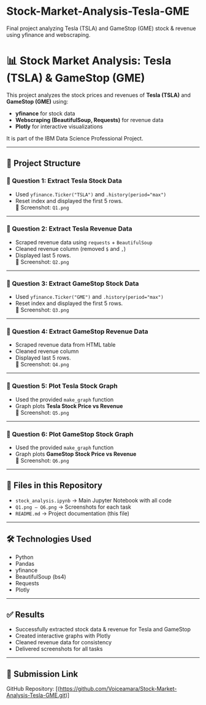# Stock-Market-Analysis-Tesla-GME
Final project analyzing Tesla (TSLA) and GameStop (GME) stock &amp; revenue using yfinance and webscraping.
# 📊 Stock Market Analysis: Tesla (TSLA) & GameStop (GME)

This project analyzes the stock prices and revenues of **Tesla (TSLA)** and **GameStop (GME)** using:
- **yfinance** for stock data
- **Webscraping (BeautifulSoup, Requests)** for revenue data
- **Plotly** for interactive visualizations

It is part of the IBM Data Science Professional Project.

---

## 🚀 Project Structure

### 🔹 Question 1: Extract Tesla Stock Data
- Used `yfinance.Ticker("TSLA")` and `.history(period="max")`
- Reset index and displayed the first 5 rows.  
📸 Screenshot: `Q1.png`

---

### 🔹 Question 2: Extract Tesla Revenue Data
- Scraped revenue data using `requests` + `BeautifulSoup`
- Cleaned revenue column (removed `$` and `,`)
- Displayed last 5 rows.  
📸 Screenshot: `Q2.png`

---

### 🔹 Question 3: Extract GameStop Stock Data
- Used `yfinance.Ticker("GME")` and `.history(period="max")`
- Reset index and displayed the first 5 rows.  
📸 Screenshot: `Q3.png`

---

### 🔹 Question 4: Extract GameStop Revenue Data
- Scraped revenue data from HTML table
- Cleaned revenue column
- Displayed last 5 rows.  
📸 Screenshot: `Q4.png`

---

### 🔹 Question 5: Plot Tesla Stock Graph
- Used the provided `make_graph` function
- Graph plots **Tesla Stock Price vs Revenue**  
📸 Screenshot: `Q5.png`

---

### 🔹 Question 6: Plot GameStop Stock Graph
- Used the provided `make_graph` function
- Graph plots **GameStop Stock Price vs Revenue**  
📸 Screenshot: `Q6.png`

---

## 📂 Files in this Repository
- `stock_analysis.ipynb` → Main Jupyter Notebook with all code  
- `Q1.png – Q6.png` → Screenshots for each task  
- `README.md` → Project documentation (this file)  

---

## 🛠️ Technologies Used
- Python  
- Pandas  
- yfinance  
- BeautifulSoup (bs4)  
- Requests  
- Plotly  

---

## ✅ Results
- Successfully extracted stock data & revenue for Tesla and GameStop  
- Created interactive graphs with Plotly  
- Cleaned revenue data for consistency  
- Delivered screenshots for all tasks  

---

## 🔗 Submission Link
GitHub Repository: [(https://github.com/Voiceamara/Stock-Market-Analysis-Tesla-GME.git)]  
